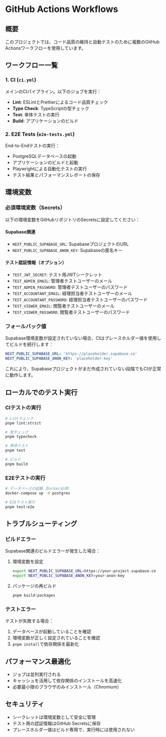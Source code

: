 # GitHub Actions Workflows

## 概要

このプロジェクトでは、コード品質の維持と自動テストのために複数のGitHub Actionsワークフローを使用しています。

## ワークフロー一覧

### 1. CI (`ci.yml`)

メインのCIパイプライン。以下のジョブを実行：

- **Lint**: ESLintとPrettierによるコード品質チェック
- **Type Check**: TypeScriptの型チェック
- **Test**: 単体テストの実行
- **Build**: アプリケーションのビルド

### 2. E2E Tests (`e2e-tests.yml`)

End-to-Endテストの実行：

- PostgreSQLデータベースの起動
- アプリケーションのビルドと起動
- Playwrightによる自動化テストの実行
- テスト結果とパフォーマンスレポートの保存

## 環境変数

### 必須環境変数（Secrets）

以下の環境変数をGitHubリポジトリのSecretsに設定してください：

#### Supabase関連

- `NEXT_PUBLIC_SUPABASE_URL`: SupabaseプロジェクトのURL
- `NEXT_PUBLIC_SUPABASE_ANON_KEY`: Supabaseの匿名キー

#### テスト認証情報（オプション）

- `TEST_JWT_SECRET`: テスト用JWTシークレット
- `TEST_ADMIN_EMAIL`: 管理者テストユーザーのメール
- `TEST_ADMIN_PASSWORD`: 管理者テストユーザーのパスワード
- `TEST_ACCOUNTANT_EMAIL`: 経理担当者テストユーザーのメール
- `TEST_ACCOUNTANT_PASSWORD`: 経理担当者テストユーザーのパスワード
- `TEST_VIEWER_EMAIL`: 閲覧者テストユーザーのメール
- `TEST_VIEWER_PASSWORD`: 閲覧者テストユーザーのパスワード

### フォールバック値

Supabase環境変数が設定されていない場合、CIはプレースホルダー値を使用してビルドを続行します：

```yaml
NEXT_PUBLIC_SUPABASE_URL: 'https://placeholder.supabase.co'
NEXT_PUBLIC_SUPABASE_ANON_KEY: 'placeholder-key'
```

これにより、Supabaseプロジェクトがまだ作成されていない段階でもCIが正常に動作します。

## ローカルでのテスト実行

### CIテストの実行

```bash
# Lintチェック
pnpm lint:strict

# 型チェック
pnpm typecheck

# 単体テスト
pnpm test

# ビルド
pnpm build
```

### E2Eテストの実行

```bash
# データベースの起動（Docker必須）
docker-compose up -d postgres

# E2Eテスト実行
pnpm test:e2e
```

## トラブルシューティング

### ビルドエラー

Supabase関連のビルドエラーが発生した場合：

1. 環境変数を設定

   ```bash
   export NEXT_PUBLIC_SUPABASE_URL=https://your-project.supabase.co
   export NEXT_PUBLIC_SUPABASE_ANON_KEY=your-anon-key
   ```

2. パッケージの再ビルド
   ```bash
   pnpm build:packages
   ```

### テストエラー

テストが失敗する場合：

1. データベースが起動していることを確認
2. 環境変数が正しく設定されていることを確認
3. `pnpm install`で依存関係を最新化

## パフォーマンス最適化

- ジョブは並列実行される
- キャッシュを活用して依存関係のインストールを高速化
- 必要最小限のブラウザのみインストール（Chromium）

## セキュリティ

- シークレットは環境変数として安全に管理
- テスト用の認証情報はGitHub Secretsに保存
- プレースホルダー値はビルド専用で、実行時には使用されない
